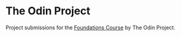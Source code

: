 # The Odin Project

Project submissions for the [Foundations Course](https://www.theodinproject.com/paths/foundations/courses/foundations) by The Odin Project.
